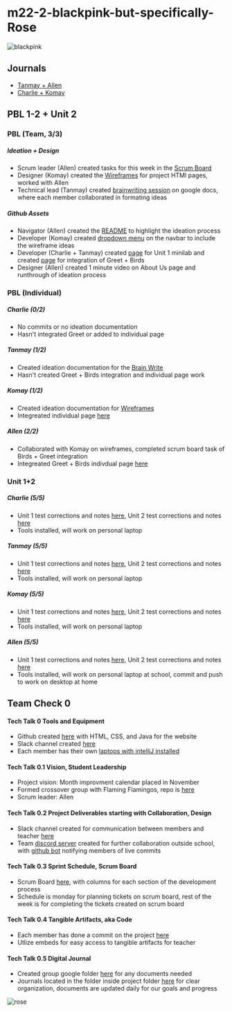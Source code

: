 # m22-2-blackpink-but-specifically-Rose
![blackpink](https://files.catbox.moe/l2zri1.png)
## Journals
- [Tanmay + Allen](https://docs.google.com/document/d/15Ekpi-FsKLaUle2gp-GgvUfvluW4ak22zdcleXAWpAk/edit?usp=sharing)
- [Charlie + Komay](https://docs.google.com/document/d/1ocjpNegp6Q31gx7DX-1zUqktbTq_CuCo9r2nHG0IQWY/edit?usp=sharing)
## PBL 1-2 + Unit 2
### PBL (Team, 3/3)
##### Ideation + Design
- Scrum leader (Allen) created tasks for this week in the [Scrum Board](https://github.com/zenxha/m22-2-blackpink-but-specifically-Rose/projects/1#column-15620920)
- Designer (Komay) created the [Wireframes](https://docs.google.com/presentation/d/18mCshJ3YTV4lI6OJEvFI59Lrd4XrGqgtOw5iQhJmtbs/edit?usp=sharing) for project HTMl pages, worked with Allen
- Technical lead (Tanmay) created [brainwriting session](https://docs.google.com/document/d/18lFaZaopedXc487wXtfLStosBLSp5eLW73isZIXvl9A/edit?usp=sharing) on google docs, where each member collaborated in formating ideas
##### Github Assets
- Navigator (Allen) created the [README](https://github.com/zenxha/m22-2-blackpink-but-specifically-Rose/blob/main/README.md) to highlight the ideation process
- Developer (Komay) created [dropdown menu](*) on the navbar to include the wireframe ideas
- Developer (Charlie + Tanmay) created [page](*) for Unit 1 minilab and created [page](*) for integration of Greet + Birds
- Designer (Allen) created 1 minute video on About Us page and runthrough of ideation process
### PBL (Individual)
##### Charlie (0/2)
- No commits or no ideation documentation
- Hasn't integrated Greet or added to individual page
##### Tanmay (1/2)
- Created ideation documentation for the [Brain Write](https://docs.google.com/document/d/18lFaZaopedXc487wXtfLStosBLSp5eLW73isZIXvl9A/edit?usp=sharing)
- Hasn't created Greet + Birds integration and individual page work
##### Komay (1/2)
- Created ideation documentation for [Wireframes](https://docs.google.com/presentation/d/18mCshJ3YTV4lI6OJEvFI59Lrd4XrGqgtOw5iQhJmtbs/edit?usp=sharing)
- Integreated individual page [here](*)
##### Allen (2/2)
- Collaborated with Komay on wireframes, completed scrum board task of Birds + Greet integration
- Integreated Greet + Birds indivdual page [here](*)
### Unit 1+2
##### Charlie (5/5)
- Unit 1 test corrections and notes [here](*), Unit 2 test corrections and notes [here](*)
- Tools installed, will work on personal laptop
##### Tanmay (5/5)
- Unit 1 test corrections and notes [here](*), Unit 2 test corrections and notes [here](*)
- Tools installed, will work on personal laptop
##### Komay (5/5)
- Unit 1 test corrections and notes [here](*), Unit 2 test corrections and notes [here](*)
- Tools installed, will work on personal laptop
##### Allen (5/5)
- Unit 1 test corrections and notes [here](*), Unit 2 test corrections and notes [here](*)
- Tools installed, will work on personal laptop at school, commit and push to work on desktop at home

## Team Check 0
#### Tech Talk 0 Tools and Equipment
- Github created [here](https://github.com/zenxha/m22-2-blackpink-but-specifically-Rose) with HTML, CSS, and Java for the website
- Slack channel created [here](https://app.slack.com/client/TRDESSQ3T/C02BRKQ8T0T)
- Each member has their own [laptops with intelliJ installed](https://files.catbox.moe/qhi8gh.jpg)
#### Tech Talk 0.1 Vision, Student Leadership
- Project vision: Month improvment calendar placed in November
- Formed crossover group with Flaming Flamingos, repo is [here](https://github.com/gracele246/flamingflamingos)
- Scrum leader: Allen
#### Tech Talk 0.2 Project Deliverables starting with Collaboration, Design
- Slack channel created for communication between members and teacher [here](https://app.slack.com/client/TRDESSQ3T/C02BRKQ8T0T)
- Team [discord server](https://files.catbox.moe/4oxgir.jpeg) created for further collaboration outside school, with [github bot](https://files.catbox.moe/rvvbar.jpeg) notifying members of live commits
#### Tech Talk 0.3 Sprint Schedule, Scrum Board
- Scrum Board [here](https://github.com/zenxha/m22-2-blackpink-but-specifically-Rose/projects/1), with columns for each section of the development process
- Schedule is monday for planning tickets on scrum board, rest of the week is for completing the tickets created on scrum board
#### Tech Talk 0.4 Tangible Artifacts, aka Code
- Each member has done a commit on the project [here](https://files.catbox.moe/9fnoxf.png)
- Utlize embeds for easy access to tangible artifacts for teacher
#### Tech Talk 0.5 Digital Journal
- Created group google folder [here](https://drive.google.com/drive/folders/1xlv1ts4n4b7GrXMjDANCVuo7VxaM3QAg?usp=sharing) for any documents needed
- Journals located in the folder inside project folder [here](https://drive.google.com/drive/folders/1EXTES-m8Blcmj4bZ5cgX5l9qwrbZ38LI?usp=sharing) for clear organization, documents are updated daily for our goals and progress

![rose](https://fc-195d3.kxcdn.com/wp-content/uploads/2019/06/Rose-Fresh-Cherry-White-Dress-Inspiration-2.jpg)
